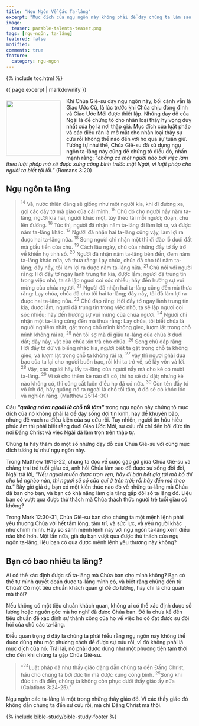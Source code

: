 ```yaml
---
title: "Ngụ Ngôn Về Các Ta-lâng"
excerpt: "Mục đích của ngụ ngôn này không phải để dạy chúng ta làm sao để được cứu, nhưng để chứng tỏ cho chúng ta thấy sự cứu rỗi chỉ nhờ đức tin nơi Đấng Christ."
image: 
  teaser: parable-talents-teaser.png
tags: [ngụ-ngôn, ta-lâng]
featured: false
modified:
comments: true
feature:
  category: ngu-ngon
---
```


{% include toc.html %}

{{ page.excerpt | markdownify }}

<div>
<p>
<img alt src="{{ site.url }}/assets/images/talents.jpg" style="border: 0px none; margin: 7px 15px 0px 0px; max-width: 100%; height: 148px; padding: 0px; float: left;">
Khi Chúa Giê-su dạy ngụ ngôn này, bối cảnh vẫn là Giao Ước Cũ, là lúc trước khi Chúa chịu đóng đinh và Giao Ước Mới được thiết lập. Những day dỗ của Ngài là để chứng tỏ cho nhân loại thấy hy vọng duy nhất của họ là nơi thập giá. Mục đích của luật pháp và các điều răn là mở mắt cho nhân loại thấy sự cứu rỗi không thể nào đến với họ qua sự tuân giữ. Tương tự như thế, Chúa Giê-su đã sử dụng ngụ ngôn ta-lâng này cũng để chứng tỏ điều đó, nhấn mạnh rằng: <i>"chẳng có một người nào bởi việc làm theo luật pháp mà sẽ được xưng công bình trước mặt Ngài, vì luật pháp cho người ta biết tội lỗi."</i> (Romans 3:20)
</p>
</div>


## Ngụ ngôn ta lâng

> <sup>14</sup> Vả, nước thiên đàng sẽ giống như một người kia, khi đi đường xa, gọi các đầy tớ mà giao của cải mình.  <sup>15</sup> Chủ đó cho người nầy năm ta-lâng, người kia hai, người khác một, tùy theo tài mỗi người; đoạn, chủ lên đường.  <sup>16</sup> Tức thì, người đã nhận năm ta-lâng đi làm lợi ra, và được năm ta-lâng khác.  <sup>17</sup> Người đã nhận hai ta-lâng cũng vậy, làm lợi ra được hai ta-lâng nữa.  <sup>18</sup> Song người chỉ nhận một thì đi đào lỗ dưới đất mà giấu tiền của chủ.  <sup>19</sup> Cách lâu ngày, chủ của những đầy tớ ấy trở về khiến họ tính sổ.  <sup>20</sup> Người đã nhận năm ta-lâng bèn đến, đem năm ta-lâng khác nữa, và thưa rằng: Lạy chúa, chúa đã cho tôi năm ta-lâng; đây nầy, tôi làm lợi ra được năm ta-lâng nữa.  <sup>21</sup> Chủ nói với người rằng: Hỡi đầy tớ ngay lành trung tín kia, được lắm; ngươi đã trung tín trong việc nhỏ, ta sẽ lập ngươi coi sóc nhiều; hãy đến hưởng sự vui mừng của chúa ngươi.  <sup>22</sup> Người đã nhận hai ta-lâng cũng đến mà thưa rằng: Lạy chúa, chúa đã cho tôi hai ta-lâng; đây nầy, tôi đã làm lợi ra được hai ta-lâng nữa.  <sup>23</sup> Chủ đáp rằng: Hỡi đầy tớ ngay lành trung tín kia, được lắm; ngươi đã trung tín trong việc nhỏ, ta sẽ lập ngươi coi sóc nhiều; hãy đến hưởng sự vui mừng của chúa ngươi.  <sup>24</sup> Người chỉ nhận một ta-lâng cũng đến mà thưa rằng: Lạy chúa, tôi biết chúa là người nghiêm nhặt, gặt trong chỗ mình không gieo, lượm lặt trong chỗ mình không rải ra,  <sup>25</sup> nên tôi sợ mà đi giấu ta-lâng của chúa ở dưới đất; đây nầy, vật của chúa xin trả cho chúa.  <sup>26</sup> Song chủ đáp rằng: Hỡi đầy tớ dữ và biếng nhác kia, ngươi biết ta gặt trong chỗ ta không gieo, và lượm lặt trong chỗ ta không rải ra;  <sup>27</sup> vậy thì ngươi phải đưa bạc của ta lại cho người buôn bạc, rồi khi ta trở về, sẽ lấy vốn và lời.  <sup>28</sup> Vậy, các ngươi hãy lấy ta-lâng của người nầy mà cho kẻ có mười ta-lâng.  <sup>29</sup> Vì sẽ cho thêm kẻ nào đã có, thì họ sẽ dư dật; nhưng kẻ nào không có, thì cũng cất luôn điều họ đã có nữa.  <sup>30</sup> Còn tên đầy tớ vô ích đó, hãy quăng nó ra ngoài là chỗ tối tăm, ở đó sẽ có khóc lóc và nghiến răng. (Matthew 25:14-30)

Câu ***"quăng nó ra ngoài là chỗ tối tăm"*** trong ngụ ngôn này chứng tỏ mục đích của nó không phải là để dạy sống đời tin kính, hay để khuyên bảo, nhưng để vạch ra điều kiện của sự cứu rỗi. Tuy nhiên, người tín hữu hiểu phúc âm thì phải biết rằng dưới Giao Ước Mới, sự cứu rỗi chỉ đến bởi đức tin nơi Đấng Christ và việc Ngài đã làm trọn trên thập tự.

Chúng ta hãy thăm dò một số những dạy dỗ của Chúa Giê-su với cùng mục đích tương tự như ngụ ngôn này.

Trong Matthew 19:16-22, chúng ta đọc về cuộc gặp gỡ giữa Chúa Giê-su và chàng trai trẻ tuổi giàu có, anh hỏi Chúa làm sao để được sự sống đời đời, Ngài trả lời, *"Nếu ngươi muốn được trọn vẹn, hãy đi bán hết gia tài mà bố thí cho kẻ nghèo nàn, thì ngươi sẽ có của quí ở trên trời; rồi hãy đến mà theo ta."* Bây giờ giả dụ bạn có một kiến thức nào đó về những ta-lâng mà Chúa đã ban cho bạn, và bạn có khả năng làm gia tăng gấp đôi số ta lâng đó. Liệu bạn có vượt qua được thử thách mà Chúa thách thức người trẻ tuổi giàu có không?

Trong Mark 12:30-31, Chúa Giê-su ban cho chúng ta một mệnh lệnh phải yêu thương Chúa với hết tấm lòng, tâm trí, và sức lực, và yêu người khác như chính mình. Hãy so sánh mệnh lệnh này với ngụ ngôn ta-lâng xem điều nào khó hơn. Một lần nữa, giả dụ bạn vượt qua được thử thách của ngụ ngôn ta-lâng, liệu bạn có qua được mệnh lệnh yêu thương này không?

## Bạn có bao nhiêu ta lâng?

Ai có thể xác định được số ta-lâng mà Chúa ban cho mình không? Bạn có thể tự mình quyết đoán được ta-lâng mình có, và biết rằng chúng đến từ Chúa? Có một tiêu chuẩn khách quan gì để đo lường, hay chỉ là chủ quan mà thôi?

Nếu không có một tiêu chuẩn khách quan, không ai có thể xác định được số lượng hoặc nguồn gốc mà họ nghĩ đã được Chúa ban. Đó là chưa kể đến tiêu chuẩn để xác định sự thành công của họ về việc họ có đạt được sự đòi hỏi của chủ các ta-lâng.

Điều quan trọng ở đây là chúng ta phải hiểu rằng ngụ ngôn này không thể được dùng như một phương cách để được sự cứu rỗi, vì đó không phải là mục đích của nó. Trái lại, nó phải được dùng như một phương tiện tạm thời cho đến khi chúng ta gặp Chúa Giê-su.

>  "<sup>24</sup>Luật pháp đã như thầy giáo đặng dẫn chúng ta đến Ðấng Christ, hầu cho chúng ta bởi đức tin mà được xưng công bình.  <sup>25</sup>Song khi đức tin đã đến, chúng ta không còn phục dưới thầy giáo ấy nữa (Galatians 3:24-25)."

Ngụ ngôn các ta-lâng là một trong những thầy giáo đó. Vì các thầy giáo đó không dẫn chúng ta đến sự cứu rỗi, mà chỉ Đấng Christ mà thôi.

{% include bible-study/bible-study-footer %}

